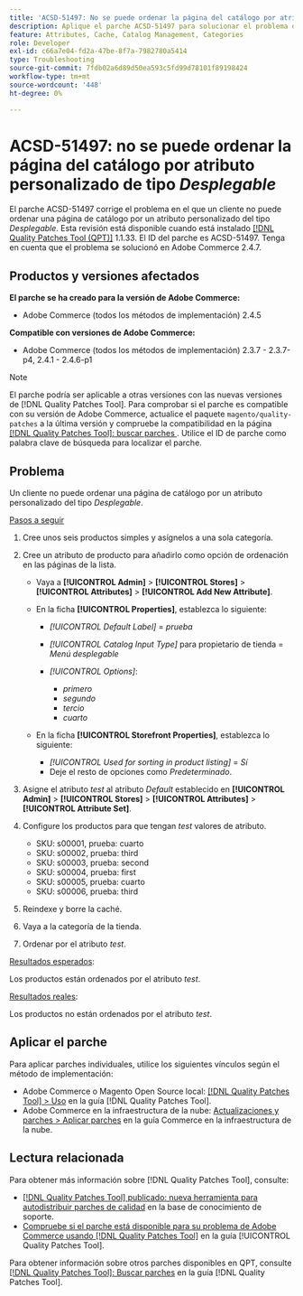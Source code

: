 ```yaml
---
title: 'ACSD-51497: No se puede ordenar la página del catálogo por atributo personalizado de tipo desplegable'
description: Aplique el parche ACSD-51497 para solucionar el problema de Adobe Commerce en el que un cliente no puede ordenar una página de catálogo por atributo personalizado del tipo desplegable.
feature: Attributes, Cache, Catalog Management, Categories
role: Developer
exl-id: c66a7e04-fd2a-47be-8f7a-7982780a5414
type: Troubleshooting
source-git-commit: 7fdb02a6d89d50ea593c5fd99d78101f89198424
workflow-type: tm+mt
source-wordcount: '448'
ht-degree: 0%

---
```


# ACSD-51497: no se puede ordenar la página del catálogo por atributo personalizado de tipo *Desplegable*

El parche ACSD-51497 corrige el problema en el que un cliente no puede ordenar una página de catálogo por un atributo personalizado del tipo *Desplegable*. Esta revisión está disponible cuando está instalado [[!DNL Quality Patches Tool (QPT)]](https://experienceleague.adobe.com/es/docs/commerce-operations/tools/quality-patches-tool/quality-patches-tool-to-self-serve-quality-patches) 1.1.33. El ID del parche es ACSD-51497. Tenga en cuenta que el problema se solucionó en Adobe Commerce 2.4.7.

## Productos y versiones afectados

**El parche se ha creado para la versión de Adobe Commerce:**

* Adobe Commerce (todos los métodos de implementación) 2.4.5

**Compatible con versiones de Adobe Commerce:**

* Adobe Commerce (todos los métodos de implementación) 2.3.7 - 2.3.7-p4, 2.4.1 - 2.4.6-p1

>[!NOTE]
>
>El parche podría ser aplicable a otras versiones con las nuevas versiones de [!DNL Quality Patches Tool]. Para comprobar si el parche es compatible con su versión de Adobe Commerce, actualice el paquete `magento/quality-patches` a la última versión y compruebe la compatibilidad en la página [[!DNL Quality Patches Tool]: buscar parches ](https://experienceleague.adobe.com/tools/commerce-quality-patches/index.html?lang=es). Utilice el ID de parche como palabra clave de búsqueda para localizar el parche.

## Problema

Un cliente no puede ordenar una página de catálogo por un atributo personalizado del tipo *Desplegable*.

<u>Pasos a seguir</u>

1. Cree unos seis productos simples y asígnelos a una sola categoría.
1. Cree un atributo de producto para añadirlo como opción de ordenación en las páginas de la lista.

   * Vaya a **[!UICONTROL Admin]** > **[!UICONTROL Stores]** > **[!UICONTROL Attributes]** > **[!UICONTROL Add New Attribute]**.
   * En la ficha **[!UICONTROL Properties]**, establezca lo siguiente:

      * *[!UICONTROL Default Label]* = *prueba*
      * *[!UICONTROL Catalog Input Type]* para propietario de tienda = *Menú desplegable*
      * *[!UICONTROL Options]*:

         * *primero*
         * *segundo*
         * *tercio*
         * *cuarto*

   * En la ficha **[!UICONTROL Storefront Properties]**, establezca lo siguiente:

      * *[!UICONTROL Used for sorting in product listing]* = *Sí*
      * Deje el resto de opciones como *Predeterminado*.

1. Asigne el atributo *test* al atributo *Default* establecido en **[!UICONTROL Admin]** > **[!UICONTROL Stores]** > **[!UICONTROL Attributes]** > **[!UICONTROL Attribute Set]**.
1. Configure los productos para que tengan *test* valores de atributo.

   * SKU: s00001, prueba: cuarto
   * SKU: s00002, prueba: third
   * SKU: s00003, prueba: second
   * SKU: s00004, prueba: first
   * SKU: s00005, prueba: cuarto
   * SKU: s00006, prueba: third

1. Reindexe y borre la caché.
1. Vaya a la categoría de la tienda.
1. Ordenar por el atributo *test*.

<u>Resultados esperados</u>:

Los productos están ordenados por el atributo *test*.

<u>Resultados reales</u>:

Los productos no están ordenados por el atributo *test*.

## Aplicar el parche

Para aplicar parches individuales, utilice los siguientes vínculos según el método de implementación:

* Adobe Commerce o Magento Open Source local: [[!DNL Quality Patches Tool] > Uso](/help/tools/quality-patches-tool/usage.md) en la guía [!DNL Quality Patches Tool].
* Adobe Commerce en la infraestructura de la nube: [Actualizaciones y parches > Aplicar parches](https://experienceleague.adobe.com/docs/commerce-cloud-service/user-guide/develop/upgrade/apply-patches.html?lang=es) en la guía Commerce en la infraestructura de la nube.

## Lectura relacionada

Para obtener más información sobre [!DNL Quality Patches Tool], consulte:

* [[!DNL Quality Patches Tool] publicado: nueva herramienta para autodistribuir parches de calidad](https://experienceleague.adobe.com/es/docs/commerce-operations/tools/quality-patches-tool/quality-patches-tool-to-self-serve-quality-patches) en la base de conocimiento de soporte.
* [Compruebe si el parche está disponible para su problema de Adobe Commerce usando [!DNL Quality Patches Tool]](/help/tools/quality-patches-tool/patches-available-in-qpt/check-patch-for-magento-issue-with-magento-quality-patches.md) en la guía [!UICONTROL Quality Patches Tool].


Para obtener información sobre otros parches disponibles en QPT, consulte [[!DNL Quality Patches Tool]: Buscar parches](https://experienceleague.adobe.com/tools/commerce-quality-patches/index.html?lang=es) en la guía [!DNL Quality Patches Tool].
